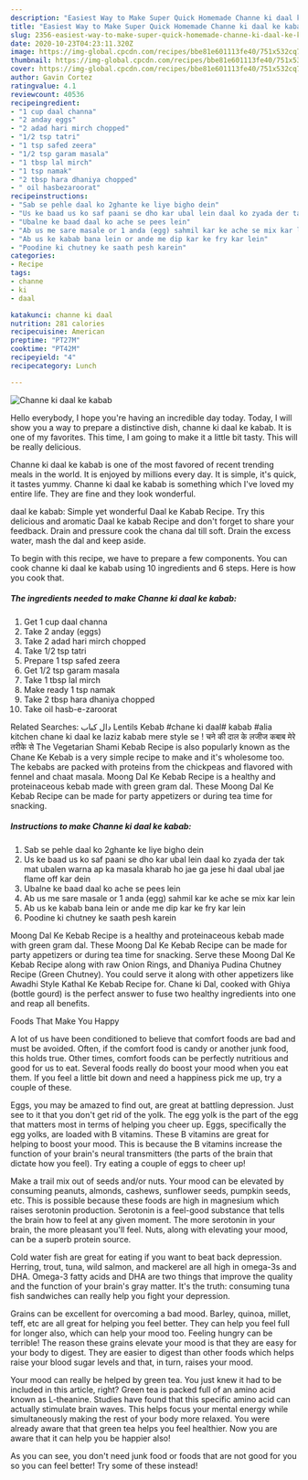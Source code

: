 ```yaml
---
description: "Easiest Way to Make Super Quick Homemade Channe ki daal ke kabab"
title: "Easiest Way to Make Super Quick Homemade Channe ki daal ke kabab"
slug: 2356-easiest-way-to-make-super-quick-homemade-channe-ki-daal-ke-kabab
date: 2020-10-23T04:23:11.320Z
image: https://img-global.cpcdn.com/recipes/bbe81e601113fe40/751x532cq70/channe-ki-daal-ke-kabab-recipe-main-photo.jpg
thumbnail: https://img-global.cpcdn.com/recipes/bbe81e601113fe40/751x532cq70/channe-ki-daal-ke-kabab-recipe-main-photo.jpg
cover: https://img-global.cpcdn.com/recipes/bbe81e601113fe40/751x532cq70/channe-ki-daal-ke-kabab-recipe-main-photo.jpg
author: Gavin Cortez
ratingvalue: 4.1
reviewcount: 40536
recipeingredient:
- "1 cup daal channa"
- "2 anday eggs"
- "2 adad hari mirch chopped"
- "1/2 tsp tatri"
- "1 tsp safed zeera"
- "1/2 tsp garam masala"
- "1 tbsp lal mirch"
- "1 tsp namak"
- "2 tbsp hara dhaniya chopped"
- " oil hasbezaroorat"
recipeinstructions:
- "Sab se pehle daal ko 2ghante ke liye bigho dein"
- "Us ke baad us ko saf paani se dho kar ubal lein daal ko zyada der tak mat ubalen warna ap ka masala kharab ho jae ga jese hi daal ubal jae flame off kar dein"
- "Ubalne ke baad daal ko ache se pees lein"
- "Ab us me sare masale or 1 anda (egg) sahmil kar ke ache se mix kar lein"
- "Ab us ke kabab bana lein or ande me dip kar ke fry kar lein"
- "Poodine ki chutney ke saath pesh karein"
categories:
- Recipe
tags:
- channe
- ki
- daal

katakunci: channe ki daal 
nutrition: 281 calories
recipecuisine: American
preptime: "PT27M"
cooktime: "PT42M"
recipeyield: "4"
recipecategory: Lunch

---
```



![Channe ki daal ke kabab](https://img-global.cpcdn.com/recipes/bbe81e601113fe40/751x532cq70/channe-ki-daal-ke-kabab-recipe-main-photo.jpg)

Hello everybody, I hope you're having an incredible day today. Today, I will show you a way to prepare a distinctive dish, channe ki daal ke kabab. It is one of my favorites. This time, I am going to make it a little bit tasty. This will be really delicious.

Channe ki daal ke kabab is one of the most favored of recent trending meals in the world. It is enjoyed by millions every day. It is simple, it's quick, it tastes yummy. Channe ki daal ke kabab is something which I've loved my entire life. They are fine and they look wonderful.

daal ke kabab: Simple yet wonderful Daal ke Kabab Recipe. Try this delicious and aromatic Daal ke kabab Recipe and don&#39;t forget to share your feedback. Drain and pressure cook the chana dal till soft. Drain the excess water, mash the dal and keep aside.


To begin with this recipe, we have to prepare a few components. You can cook channe ki daal ke kabab using 10 ingredients and 6 steps. Here is how you cook that.

<!--inarticleads1-->

##### The ingredients needed to make Channe ki daal ke kabab:

1. Get 1 cup daal channa
1. Take 2 anday (eggs)
1. Take 2 adad hari mirch chopped
1. Take 1/2 tsp tatri
1. Prepare 1 tsp safed zeera
1. Get 1/2 tsp garam masala
1. Take 1 tbsp lal mirch
1. Make ready 1 tsp namak
1. Take 2 tbsp hara dhaniya chopped
1. Take  oil hasb-e-zaroorat


Related Searches: دال کباب Lentils Kebab #chane ki daal# kabab #alia kitchen chane ki daal ke laziz kabab mere style se ! चने की दाल के लजीज कबाब मेरे तरीके से The Vegetarian Shami Kebab Recipe is also popularly known as the Chane Ke Kebab is a very simple recipe to make and it&#39;s wholesome too. The kebabs are packed with proteins from the chickpeas and flavored with fennel and chaat masala. Moong Dal Ke Kebab Recipe is a healthy and proteinaceous kebab made with green gram dal. These Moong Dal Ke Kebab Recipe can be made for party appetizers or during tea time for snacking. 

<!--inarticleads2-->

##### Instructions to make Channe ki daal ke kabab:

1. Sab se pehle daal ko 2ghante ke liye bigho dein
1. Us ke baad us ko saf paani se dho kar ubal lein daal ko zyada der tak mat ubalen warna ap ka masala kharab ho jae ga jese hi daal ubal jae flame off kar dein
1. Ubalne ke baad daal ko ache se pees lein
1. Ab us me sare masale or 1 anda (egg) sahmil kar ke ache se mix kar lein
1. Ab us ke kabab bana lein or ande me dip kar ke fry kar lein
1. Poodine ki chutney ke saath pesh karein


Moong Dal Ke Kebab Recipe is a healthy and proteinaceous kebab made with green gram dal. These Moong Dal Ke Kebab Recipe can be made for party appetizers or during tea time for snacking. Serve these Moong Dal Ke Kebab Recipe along with raw Onion Rings, and Dhaniya Pudina Chutney Recipe (Green Chutney). You could serve it along with other appetizers like Awadhi Style Kathal Ke Kebab Recipe for. Chane ki Dal, cooked with Ghiya (bottle gourd) is the perfect answer to fuse two healthy ingredients into one and reap all benefits. 

Foods That Make You Happy


A lot of us have been conditioned to believe that comfort foods are bad and must be avoided. Often, if the comfort food is candy or another junk food, this holds true. Other times, comfort foods can be perfectly nutritious and good for us to eat. Several foods really do boost your mood when you eat them. If you feel a little bit down and need a happiness pick me up, try a couple of these.

Eggs, you may be amazed to find out, are great at battling depression. Just see to it that you don't get rid of the yolk. The egg yolk is the part of the egg that matters most in terms of helping you cheer up. Eggs, specifically the egg yolks, are loaded with B vitamins. These B vitamins are great for helping to boost your mood. This is because the B vitamins increase the function of your brain's neural transmitters (the parts of the brain that dictate how you feel). Try eating a couple of eggs to cheer up!

Make a trail mix out of seeds and/or nuts. Your mood can be elevated by consuming peanuts, almonds, cashews, sunflower seeds, pumpkin seeds, etc. This is possible because these foods are high in magnesium which raises serotonin production. Serotonin is a feel-good substance that tells the brain how to feel at any given moment. The more serotonin in your brain, the more pleasant you'll feel. Nuts, along with elevating your mood, can be a superb protein source.

Cold water fish are great for eating if you want to beat back depression. Herring, trout, tuna, wild salmon, and mackerel are all high in omega-3s and DHA. Omega-3 fatty acids and DHA are two things that improve the quality and the function of your brain's gray matter. It's the truth: consuming tuna fish sandwiches can really help you fight your depression. 

Grains can be excellent for overcoming a bad mood. Barley, quinoa, millet, teff, etc are all great for helping you feel better. They can help you feel full for longer also, which can help your mood too. Feeling hungry can be terrible! The reason these grains elevate your mood is that they are easy for your body to digest. They are easier to digest than other foods which helps raise your blood sugar levels and that, in turn, raises your mood.

Your mood can really be helped by green tea. You just knew it had to be included in this article, right? Green tea is packed full of an amino acid known as L-theanine. Studies have found that this specific amino acid can actually stimulate brain waves. This helps focus your mental energy while simultaneously making the rest of your body more relaxed. You were already aware that that green tea helps you feel healthier. Now you are aware that it can help you be happier also!

As you can see, you don't need junk food or foods that are not good for you so you can feel better! Try some of these instead!

